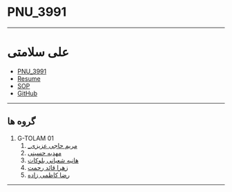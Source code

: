 # PNU_3991
---------
# علی سلامتی
- [PNU_3991](https://github.com/alisalamati/PNU_3991-Theory-of-Languages-and-Machines)
- [Resume]( https://alisalamati.github.io/resume/) 
- [SOP]()
- [GitHub](https://github.com/alisalamati)
------------------
## گروه ها

1. G-TOLAM 01
     1. [_مریم حاجی عزیزی]() 
    1. [مهدیه حسینی]() 
    1. [هانیه شعبانی بلوکات]()   
    1. [زهرا قائد رحمت]()
    1. [رضا کاظمی زاده]()

-------------
